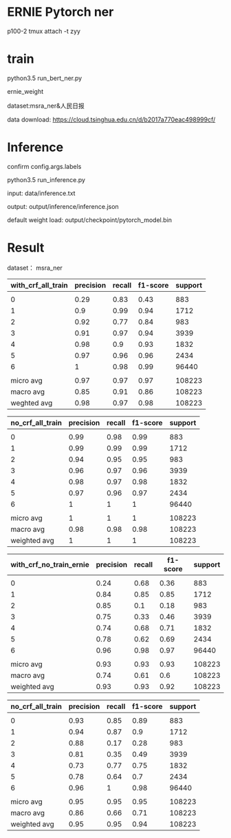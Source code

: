 # ERNIE Pytorch ner 

p100-2 tmux attach -t zyy

# train

python3.5 run_bert_ner.py

ernie_weight

dataset:msra_ner&人民日报

data download: https://cloud.tsinghua.edu.cn/d/b2017a770eac498999cf/

# Inference

confirm config.args.labels

python3.5 run_inference.py

input: data/inference.txt 

output: output/inference/inference.json

default weight load: output/checkpoint/pytorch_model.bin


# Result 

dataset： msra_ner

| with_crf_all_train | precision | recall | f1-score | support |
| ------------------ | --------- | ------ | -------- | ------- |
|                    |           |        |          |         |
| 0                  | 0.29      | 0.83   | 0.43     | 883     |
| 1                  | 0.9       | 0.99   | 0.94     | 1712    |
| 2                  | 0.92      | 0.77   | 0.84     | 983     |
| 3                  | 0.91      | 0.97   | 0.94     | 3939    |
| 4                  | 0.98      | 0.9    | 0.93     | 1832    |
| 5                  | 0.97      | 0.96   | 0.96     | 2434    |
| 6                  | 1         | 0.98   | 0.99     | 96440   |
|                    |           |        |          |         |
| micro avg          | 0.97      | 0.97   | 0.97     | 108223  |
| macro avg          | 0.85      | 0.91   | 0.86     | 108223  |
| weghted avg        | 0.98      | 0.97   | 0.98     | 108223  |

| no_crf_all_train | precision | recall | f1-score | support |
| ---------------- | --------- | ------ | -------- | ------- |
|                  |           |        |          |         |
| 0                | 0.99      | 0.98   | 0.99     | 883     |
| 1                | 0.99      | 0.99   | 0.99     | 1712    |
| 2                | 0.94      | 0.95   | 0.95     | 983     |
| 3                | 0.96      | 0.97   | 0.96     | 3939    |
| 4                | 0.98      | 0.97   | 0.98     | 1832    |
| 5                | 0.97      | 0.96   | 0.97     | 2434    |
| 6                | 1         | 1      | 1        | 96440   |
|                  |           |        |          |         |
| micro avg        | 1         | 1      | 1        | 108223  |
| macro avg        | 0.98      | 0.98   | 0.98     | 108223  |
| weighted avg     | 1         | 1      | 1        | 108223  |

| with_crf_no_train_ernie | precision | recall | f1-score | support |
| ----------------------- | --------- | ------ | -------- | ------- |
|                         |           |        |          |         |
| 0                       | 0.24      | 0.68   | 0.36     | 883     |
| 1                       | 0.84      | 0.85   | 0.85     | 1712    |
| 2                       | 0.85      | 0.1    | 0.18     | 983     |
| 3                       | 0.75      | 0.33   | 0.46     | 3939    |
| 4                       | 0.74      | 0.68   | 0.71     | 1832    |
| 5                       | 0.78      | 0.62   | 0.69     | 2434    |
| 6                       | 0.96      | 0.98   | 0.97     | 96440   |
|                         |           |        |          |         |
| micro avg               | 0.93      | 0.93   | 0.93     | 108223  |
| macro avg               | 0.74      | 0.61   | 0.6      | 108223  |
| weighted avg            | 0.93      | 0.93   | 0.92     | 108223  |

| no_crf_all_train | precision | recall | f1-score | support |
| ---------------- | --------- | ------ | -------- | ------- |
|                  |           |        |          |         |
| 0                | 0.93      | 0.85   | 0.89     | 883     |
| 1                | 0.94      | 0.87   | 0.9      | 1712    |
| 2                | 0.88      | 0.17   | 0.28     | 983     |
| 3                | 0.81      | 0.35   | 0.49     | 3939    |
| 4                | 0.73      | 0.77   | 0.75     | 1832    |
| 5                | 0.78      | 0.64   | 0.7      | 2434    |
| 6                | 0.96      | 1      | 0.98     | 96440   |
|                  |           |        |          |         |
| micro avg        | 0.95      | 0.95   | 0.95     | 108223  |
| macro avg        | 0.86      | 0.66   | 0.71     | 108223  |
| weighted avg     | 0.95      | 0.95   | 0.94     | 108223  |



